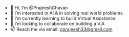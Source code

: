 - 👋 Hi, I’m @PrajeeshChavan
- 👀 I’m interested in AI & in solving real world problems.
- 🌱 I’m currently learning to build Virtual Assistance
- 💞️ I’m looking to collaborate on building a V.A
- 📫 Reach me via email: cprajeesh33@gmail.com

<!---
PrajeeshChavan/PrajeeshChavan is a ✨ special ✨ repository because its `README.md` (this file) appears on your GitHub profile.
You can click the Preview link to take a look at your changes.
--->
